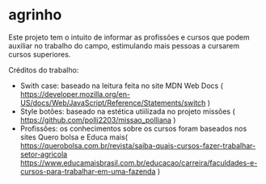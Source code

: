 # agrinho
Este projeto tem o intuito de informar as profissões e cursos que podem auxiliar no trabalho do campo, estimulando mais pessoas a cursarem cursos superiores.

Créditos do trabalho:
- Swith case: baseado na leitura feita no site MDN Web Docs ( https://developer.mozilla.org/en-US/docs/Web/JavaScript/Reference/Statements/switch )
- Style botões: baseado na estética utiilizada no projeto missões ( https://github.com/polli2203/missao_polliana )
- Profissões: os conhecimentos sobre os cursos foram baseados nos sites Quero bolsa e Educa mais( https://querobolsa.com.br/revista/saiba-quais-cursos-fazer-trabalhar-setor-agricola
https://www.educamaisbrasil.com.br/educacao/carreira/faculdades-e-cursos-para-trabalhar-em-uma-fazenda )
